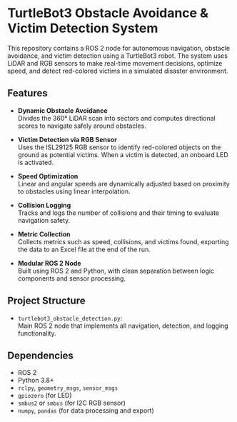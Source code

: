 # TurtleBot3 Obstacle Avoidance & Victim Detection System

This repository contains a ROS 2 node for autonomous navigation, obstacle avoidance, and victim detection using a TurtleBot3 robot. The system uses LiDAR and RGB sensors to make real-time movement decisions, optimize speed, and detect red-colored victims in a simulated disaster environment.

## Features

- **Dynamic Obstacle Avoidance**  
  Divides the 360° LiDAR scan into sectors and computes directional scores to navigate safely around obstacles.
  
- **Victim Detection via RGB Sensor**  
  Uses the ISL29125 RGB sensor to identify red-colored objects on the ground as potential victims. When a victim is detected, an onboard LED is activated.

- **Speed Optimization**  
  Linear and angular speeds are dynamically adjusted based on proximity to obstacles using linear interpolation.

- **Collision Logging**  
  Tracks and logs the number of collisions and their timing to evaluate navigation safety.

- **Metric Collection**  
  Collects metrics such as speed, collisions, and victims found, exporting the data to an Excel file at the end of the run.

- **Modular ROS 2 Node**  
  Built using ROS 2 and Python, with clean separation between logic components and sensor processing.

## Project Structure

- `turtlebot3_obstacle_detection.py`:  
  Main ROS 2 node that implements all navigation, detection, and logging functionality.

## Dependencies

- ROS 2
- Python 3.8+
- `rclpy`, `geometry_msgs`, `sensor_msgs`
- `gpiozero` (for LED)
- `smbus2` or `smbus` (for I2C RGB sensor)
- `numpy`, `pandas` (for data processing and export)
